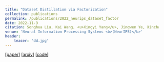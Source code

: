 ```yaml
---
title: "Dataset Distillation via Factorization"
collection: publications
permalink: /publications/2022_neurips_dataset_factor
date: 2022-11-3
citation: Songhua Liu, Kai Wang, <u>Xingyi Yang</u>, Jingwen Ye, Xinchao Wang
venue: 'Neural Information Processing Systems <b>(NeurIPS)</b>'
header:
    teaser: 'dd.jpg'
---
```



[[paper](https://openreview.net/forum?id=luGXvawYWJ)] [[arxiv](https://arxiv.org/abs/2210.16774)]  [[code](https://github.com/Huage001/DatasetFactorization)] 
